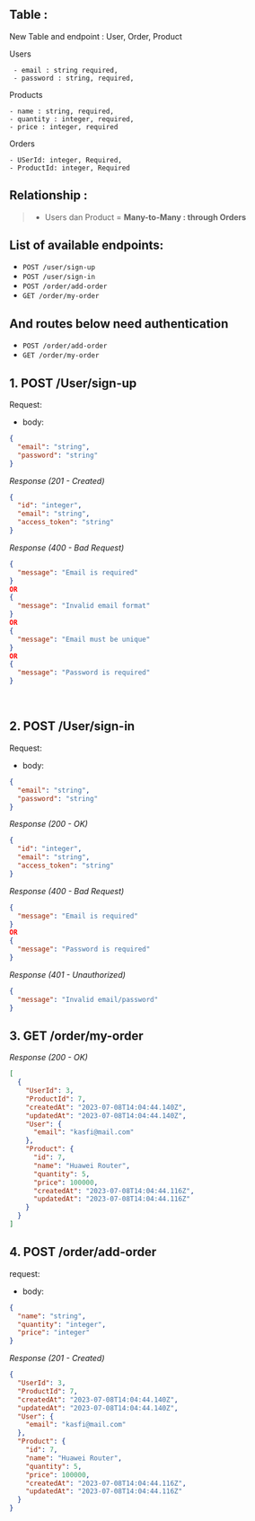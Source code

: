## Table :

New Table and endpoint : User, Order, Product

Users

```
 - email : string required,
 - password : string, required,
```

Products

```
- name : string, required,
- quantity : integer, required,
- price : integer, required
```

Orders

```
- USerId: integer, Required,
- ProductId: integer, Required
```

## Relationship :

> - Users dan Product = **Many-to-Many : through Orders**

## List of available endpoints:

- `POST /user/sign-up`
- `POST /user/sign-in`
- `POST /order/add-order`
- `GET /order/my-order`

## And routes below need authentication

- `POST /order/add-order`
- `GET /order/my-order`

## 1. POST /User/sign-up

Request:

- body:

```json
{
  "email": "string",
  "password": "string"
}
```

_Response (201 - Created)_

```json
{
  "id": "integer",
  "email": "string",
  "access_token": "string"
}
```

_Response (400 - Bad Request)_

```json
{
  "message": "Email is required"
}
OR
{
  "message": "Invalid email format"
}
OR
{
  "message": "Email must be unique"
}
OR
{
  "message": "Password is required"
}
```

&nbsp;

## 2. POST /User/sign-in

Request:

- body:

```json
{
  "email": "string",
  "password": "string"
}
```

_Response (200 - OK)_

```json
{
  "id": "integer",
  "email": "string",
  "access_token": "string"
}
```

_Response (400 - Bad Request)_

```json
{
  "message": "Email is required"
}
OR
{
  "message": "Password is required"
}
```

_Response (401 - Unauthorized)_

```json
{
  "message": "Invalid email/password"
}
```

## 3. GET /order/my-order

_Response (200 - OK)_

```json
[
  {
    "UserId": 3,
    "ProductId": 7,
    "createdAt": "2023-07-08T14:04:44.140Z",
    "updatedAt": "2023-07-08T14:04:44.140Z",
    "User": {
      "email": "kasfi@mail.com"
    },
    "Product": {
      "id": 7,
      "name": "Huawei Router",
      "quantity": 5,
      "price": 100000,
      "createdAt": "2023-07-08T14:04:44.116Z",
      "updatedAt": "2023-07-08T14:04:44.116Z"
    }
  }
]
```

## 4. POST /order/add-order

request:

- body:

```json
{
  "name": "string",
  "quantity": "integer",
  "price": "integer"
}
```

_Response (201 - Created)_

```json
{
  "UserId": 3,
  "ProductId": 7,
  "createdAt": "2023-07-08T14:04:44.140Z",
  "updatedAt": "2023-07-08T14:04:44.140Z",
  "User": {
    "email": "kasfi@mail.com"
  },
  "Product": {
    "id": 7,
    "name": "Huawei Router",
    "quantity": 5,
    "price": 100000,
    "createdAt": "2023-07-08T14:04:44.116Z",
    "updatedAt": "2023-07-08T14:04:44.116Z"
  }
}
```
